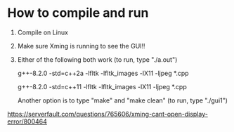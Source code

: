 # How to compile and run

1. Compile on Linux

2. Make sure Xming is running to see the GUI!!

3. Either of the following both work (to run, type "./a.out")

	g++-8.2.0 -std=c++2a -lfltk -lfltk_images -lX11 -ljpeg *.cpp

	g++-8.2.0 -std=c++11 -lfltk -lfltk_images -lX11 -ljpeg *.cpp

   Another option is to type "make" and "make clean" (to run, type "./gui1")

https://serverfault.com/questions/765606/xming-cant-open-display-error/800464
